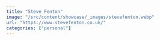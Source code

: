 ```yaml
---
title: "Steve Fenton"
image: "/src/content/showcase/_images/stevefenton.webp"
url: "https://www.stevefenton.co.uk/"
categories: ["personal"]
---
```


